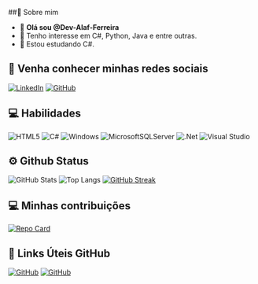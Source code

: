 ##👋 Sobre mim
- 👋 **Olá sou @Dev-Alaf-Ferreira**
- 👀 Tenho interesse em C#, Python, Java e entre outras.
- 🌱 Estou  estudando C#.
## 📲 Venha conhecer minhas redes sociais
[![LinkedIn](https://img.shields.io/badge/LinkedIn-100?style=for-the-badge&logo=linkedin&logoColor=0E76A8)](www.linkedin.com/in/àlaf-ferreira-do-nascimento-1228111b1)
[![GitHub](https://img.shields.io/badge/GitHub-100?style=for-the-badge&logo=github&logoColor=white)](https://github.com/Dev-Alaf-Ferreira)
## 💻 Habilidades
![HTML5](https://img.shields.io/badge/HTML5-100?style=for-the-badge&logo=html5)
![C#](https://img.shields.io/badge/C%23-100?style=for-the-badge&logo=c-sharp&logoColor=823085)
![Windows](https://img.shields.io/badge/Windows-100?style=for-the-badge&logo=windows&logoColor=2CA5E0)
![MicrosoftSQLServer](https://img.shields.io/badge/Microsoft%20SQL%20Server-CC2927?style=for-the-badge&logo=microsoft%20sql%20server&logoColor=white)
![.Net](https://img.shields.io/badge/.NET-5C2D91?style=for-the-badge&logo=.net&logoColor=white)
![Visual Studio](https://img.shields.io/badge/Visual%20Studio-5C2D91.svg?style=for-the-badge&logo=visual-studio&logoColor=white)
## ⚙ Github Status
![GitHub Stats](https://github-readme-stats.vercel.app/api?username=Dev-Alaf-Ferreira&theme=transparent&bg_color=000&border_color=30A3DC&show_icons=true&icon_color=30A3DC&title_color=E94D5F&text_color=FFF)
![Top Langs](https://github-readme-stats-git-masterrstaa-rickstaa.vercel.app/api/top-langs/?username=Dev-Alaf-Ferreira&layout=compact&bg_color=000&border_color=30A3DC&title_color=E94D5F&text_color=FFF)
[![GitHub Streak](https://streak-stats.demolab.com?user=Dev-Alaf-Ferreira&theme=ocean-gradient)](https://git.io/streak-stats)
## 💻 Minhas contribuições
[![Repo Card](https://github-readme-stats.vercel.app/api/pin/?username=Dev-Alaf-Ferreira&repo=dio-lab-open-source-treino&bg_color=000&border_color=30A3DC&show_icons=true&icon_color=30A3DC&title_color=E94D5F&text_color=FFF)](https://github.com/SEUUSERNAME/SEUREPOSITORIO)
## 🔗 Links Úteis GitHub
[![GitHub](https://img.shields.io/badge/GitHub_Perfil-100?style=for-the-badge&logo=github&logoColor=white)](https://github.com/Ileriayo/markdown-badges)
[![GitHub](https://img.shields.io/badge/GitHub_Perfil-100?style=for-the-badge&logo=github&logoColor=white)](https://github.com/denvercoder1/github-readme-streak-stats)
<!---
Dev-Alaf-Ferreira/Dev-Alaf-Ferreira is a ✨ special ✨ repository because its `README.md` (this file) appears on your GitHub profile.
You can click the Preview link to take a look at your changes.
--->
